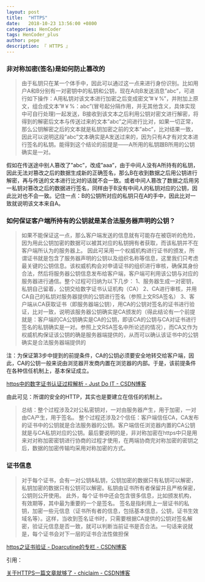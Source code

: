 ```yaml
---
layout: post
title:  "HTTPS"
date:   2018-10-23 13:56:00 +0800
categories: HenCoder
tags: HenCoder_plus
author: pepe
description: 『 HTTPS 』
---
```


### **非对称加密(签名)是如何防止篡改的**

> 由于私钥只在某一个体手中，因此可以通过这一点来进行身份识别。比如用户A和B分别有一对密钥中的私钥和公钥，现在A向B发送消息”abc”，可进行如下操作：A用私钥对该文本进行加密之后变成密文”#￥%”，并附加上原文，组合成文本”#￥%：abc”(冒号起分隔作用，并无其他含义，具体实现中可自行处理)一起发送，B接收到该文本之后利用公钥对密文进行解密，将得到的解密后文本与传送过来的文本”abc”之间进行比对，如果一切正常，那么公钥解密之后的文本就是私钥加密之前的文本”abc”，比对结果一致，因此可以说明这段”abc”文本确实是A发送过来的，因为只有A才有对文本进行签名的私钥。能得到这个结论的前提是——A所用的私钥跟B所用的公钥确实是一对。

假如在传送途中别人篡改了”abc”，改成”aaa”，由于中间人没有A所持有的私钥，因此无法对篡改之后的数据生成新的正确签名，那么B在收到数据之后用公钥进行解密，再与传送的文本进行比对的话就不会一致。或者中间人篡改了数据之后用另一私钥对篡改之后的数据进行签名，同样由于B没有中间人的私钥对应的公钥，因此比对也不会一致。记住一点：B的公钥所对应的私钥只在A的手中，因此比对一致就说明该文本来自A。



### **如何保证客户端所持有的公钥就是某合法服务器声明的公钥？**

> 如果不能保证这一点，那么客户端发送的信息就有可能存在被窃听的危险，因为用此公钥加密的数据可以被其对应的私钥拥有者获取，而该私钥并不在客户端所认为的服务器上。 
因此可采用一个权威机构进行证书的颁发，所谓证书就是包含了服务器声明的公钥以及组织名称等信息，这里我们只考虑最关键的公钥信息。该权威机构会对申请证书的组织进行审核，确保其身份合法，然后将服务器公钥信息发布给客户端，客户端可利用该公钥与对应的服务器进行通信。整个过程可归纳为以下几步： 
1、服务器生成一对密钥，私钥自己留着，公钥交给数字证书认证机构（CA） 
2、CA进行审核，并用CA自己的私钥对服务器提供的公钥进行签名（参照上文RSA签名） 
3、客户端从CA获取证书（即服务器端公钥），用CA的公钥对签名的证书进行验证，比对一致，说明该服务器公钥确实是CA颁发的（得此结论有一个前提就是：客户端的CA公钥确实是CA的公钥，即该CA的公钥与CA对证书进行签名的私钥确实是一对。参照上文RSA签名中所论述的情况），而CA又作为权威机构保证该公钥的确是服务器端提供的，从而可以确认该证书中的公钥确实是合法服务器端提供的

注：为保证第3步中提到的前提条件，CA的公钥必须要安全地转交给客户端，因此，CA的公钥一般来说由浏览器开发商内置在浏览器的内部。于是，该前提条件在各种信任机制上，基本保证成立。


[https中的数字证书认证过程解析 - Just Do IT - CSDN博客](https://blog.csdn.net/abinge317/article/details/51791856?utm_source=blogxgwz6)

由此可见：所谓的安全的HTTP，其实也是要建立在信任的机制上。

> 总结：整个过程涉及2对公私密钥对，一对由服务器产生，用于加密，一对由CA产生，用于签名。 
整个过程还涉及2个信任：客户端信任CA，CA发布的证书中的公钥就是合法服务器的公钥。客户端信任浏览器内置的CA公钥就是与CA私钥对应的公钥。最后要说明的是，非对称加密在https中只是用来对对称加密密钥进行协商的过程才使用，在两端协商完对称加密的密钥之后，数据的加密传输均采用对称加密的方式。

### **证书信息**

> 对于每个证书，会有一对公钥&私钥，公钥加密的数据只有私钥可以解密，私钥加密的数据只有公钥可以解密。私钥由证书所有者保留并且严格保密，公钥则公开使用。 
此外，每个证书中还会包含很多信息，比如颁发机构，有效期等，其中最为重要的一个是签名。 
签名是指利用上一层证书的私钥，加密一些元信息（证书所有者的信息，包括基本信息，公钥，证书生效域名等）。这样，当收到签名证书时，只需要根据CA提供的公钥对签名解密，验证元信息是否一致，就可以判断当前证书是否合法。一句话来说就是，每个证书会对下一层的证书合法性做担保 

[https之证书验证 - Doarcutine的专栏 - CSDN博客](https://blog.csdn.net/u012852986/article/details/78873387?utm_source=blogxgwz0)

引用：

[关于HTTPS一篇文章就够了 - chiclaim - CSDN博客](https://blog.csdn.net/johnny901114/article/details/54754921?utm_source=blogxgwz3)